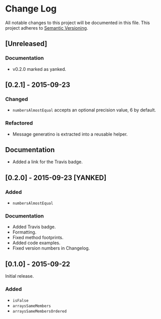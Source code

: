 # Change Log
All notable changes to this project will be documented in this file.
This project adheres to [Semantic Versioning](http://semver.org/).

## [Unreleased]

### Documentation
- v0.2.0 marked as yanked.



## [0.2.1] - 2015-09-23

### Changed
- `numbersAlmostEqual` accepts an optional precision value, 6 by default.

### Refactored
- Message generatino is extracted into a reusable helper.

## Documentation
- Added a link for the Travis badge.




## [0.2.0] - 2015-09-23 [YANKED]

### Added
- `numbersAlmostEqual`

### Documentation
- Added Travis badge.
- Formatting.
- Fixed method footprints.
- Added code examples.
- Fixed version numbers in Changelog.



## [0.1.0] - 2015-09-22
Initial release.

### Added
- `isFalse`
- `arraysSameMembers`
- `arraysSameMembersOrdered`
